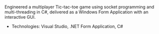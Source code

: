 Engineered a multiplayer Tic-tac-toe game using socket programming and multi-threading in
C#, delivered as a Windows Form Application with an interactive GUI.
- Technologies: Visual Studio, .NET Form Application, C#
